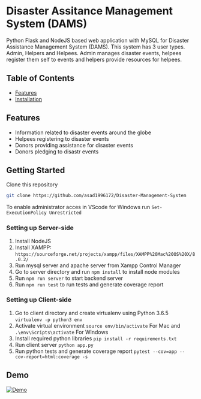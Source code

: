 # Disaster Assitance Management System (DAMS)


Python Flask and NodeJS based web application with MySQL for Disaster Assistance Management System (DAMS). This system has 3 user types. Admin, Helpers and Helpees. Admin manages disaster events, helpees register them self to events and helpers provide resources for helpees.


## Table of Contents

* [Features](#Features)
* [Installation](#installation)

## Features

-   Information related to disaster events around the globe
-   Helpees registering to disaster events
-   Donors providing assistance for disaster events
-   Donors pledging to disastr events

## Getting Started
Clone this repository
```sh
git clone https://github.com/asad1996172/Disaster-Management-System
```

To enable administrator acces in VScode for Windows run ```Set-ExecutionPolicy Unrestricted```

### Setting up Server-side
1) Install NodeJS
2) Install XAMPP: ```https://sourceforge.net/projects/xampp/files/XAMPP%20Mac%20OS%20X/8.0.2/```
3) Run mysql server and apache server from Xampp Control Manager
4) Go to server directory and run ```npm install``` to install node modules
5) Run ```npm run server``` to start backend server
6) Run ```npm run test``` to run tests and generate coverage report

### Setting up Client-side
1) Go to client directory and create virtualenv using Python 3.6.5 ```virtualenv -p python3 env```
2) Activate virtual environment ```source env/bin/activate``` For Mac and ```.\env\Scripts\activate``` For Windows
3) Install required python libraries ```pip install -r requirements.txt```
4) Run client server ```python app.py```
7) Run python tests and generate coverage report ```pytest --cov=app --cov-report=html:coverage -s```

## Demo

[![Demo](https://www.youtube.com/watch?v=f7nf1Hh8XgY&ab_channel=AsadMahmood)](https://www.youtube.com/watch?v=f7nf1Hh8XgY&ab_channel=AsadMahmood "Demo")
